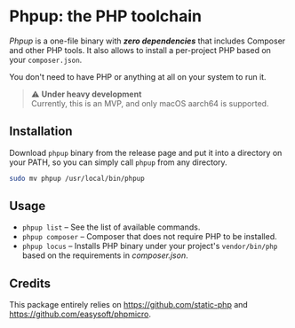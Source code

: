 # Phpup: the PHP toolchain

_Phpup_ is a one-file binary with _**zero dependencies**_ that includes Composer and other PHP tools. It also allows to install a per-project PHP based on your `composer.json`.

You don't need to have PHP or anything at all on your system to run it.

> ⚠️ **Under heavy development**   
> Currently, this is an MVP, and only macOS aarch64 is supported.

## Installation

Download `phpup` binary from the release page and put it into a directory on your PATH, so you can simply call `phpup` from any directory.

```bash
sudo mv phpup /usr/local/bin/phpup
```

## Usage

- `phpup list` – See the list of available commands. 
- `phpup composer` – Composer that does not require PHP to be installed.
- `phpup locus` – Installs PHP binary under your project's `vendor/bin/php` based on the requirements in _composer.json_.

## Credits

This package entirely relies on https://github.com/static-php and https://github.com/easysoft/phpmicro. 
